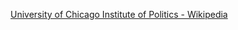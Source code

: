 ﻿[University of Chicago Institute of Politics - Wikipedia](https://en.wikipedia.org/wiki/University_of_Chicago_Institute_of_Politics)